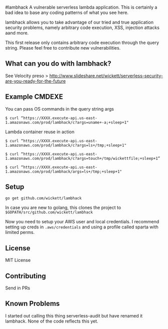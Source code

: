 #lambhack
A vulnerable serverless lambda application. This is certainly a bad idea to base any coding patterns of what you see here.

lambhack allows you to take advantage of our tried and true application security problems, namely arbitrary code execution, XSS, injection attacks aand more.

This first release only contains arbitrary code execution through the query string.  Please feel free to contribute new vulnerabilities.

## What can you do with lambhack?

See Velocity preso > http://www.slideshare.net/wickett/serverless-security-are-you-ready-for-the-future

## Example CMDEXE

You can pass OS commands in the query string args
```
$ curl “https://XXXX.execute-api.us-east-1.amazonaws.com/prod/lambhack/c?args=uname+-a;+sleep+1"
```

Lambda container reuse in action
```
$ curl “https://XXXX.execute-api.us-east-1.amazonaws.com/prod/lambhack/c?args=ls+/tmp;+sleep+1"

$ curl “https://XXXX.execute-api.us-east-1.amazonaws.com/prod/lambhack/c?args=touch+/tmp/wickettfile;+sleep+1”

$ curl “https://XXXX.execute-api.us-east-1.amazonaws.com/prod/lambhack/args=ls+/tmp;+sleep+1"
```

## Setup

```
go get github.com/wickett/lambhack
```

In case you are new to golang, this clones the project to `$GOPATH/src/github.com/wickett/lambhack`

Now you need to setup your AWS user and local credentials.  I recommend setting up creds in `.aws/credentials` and using a profile called sparta with limited perms. 

## License
MIT License

## Contributing
Send in PRs

## Known Problems
I started out calling this thing serverless-audit but have renamed it lambhack. None of the code reflects this yet.
